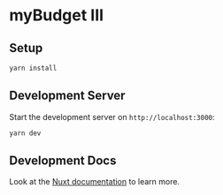 # myBudget III

## Setup

```bash
yarn install
```

## Development Server

Start the development server on `http://localhost:3000`:

```bash
yarn dev
```

## Development Docs

Look at the [Nuxt documentation](https://nuxt.com/docs/getting-started/introduction) to learn more.
